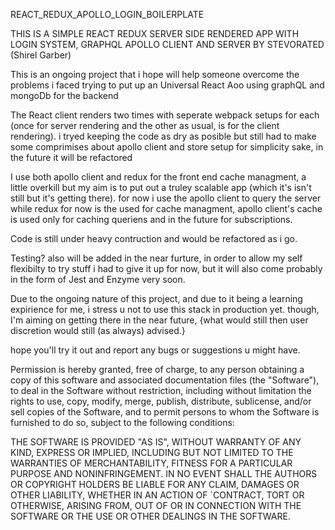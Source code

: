 REACT_REDUX_APOLLO_LOGIN_BOILERPLATE

THIS IS A SIMPLE REACT REDUX SERVER SIDE RENDERED APP WITH LOGIN SYSTEM, GRAPHQL APOLLO CLIENT AND SERVER BY STEVORATED (Shirel Garber)

This is an ongoing project that i hope will help someone overcome the problems i faced trying to put up an Universal React Aoo using graphQL and mongoDb for the backend

The React client renders two times with seperate webpack setups for each (once for server rendering and the other as usual, is for the client rendering). i tryed keeping the code as dry as posible but still had to make some comprimises about apollo client and store setup for simplicity sake, in the future it will be refactored

I use both apollo client and redux for the front end cache managment, a little overkill but my aim is to put out a truley scalable app (which it's isn't still but it's getting there). for now i use the apollo client to query the server while redux for now is the used for cache managment, apollo client's cache is used only for caching queriens and in the future for subscriptions.

Code is still under heavy contruction and would be refactored as i go.

Testing? also will be added in the near furture, in order to allow my self flexibilty to try stuff i had to give it up for now, but it will also come probably in the form of Jest and Enzyme very soon.

Due to the ongoing nature of this project, and due to it being a learning expirience for me, i stress u not to use this stack in production yet. though, I'm aiming on getting there in the near future, {what would still then user discretion would still (as always) advised.}

hope you'll try it out and report any bugs or suggestions u might have.

Permission is hereby granted, free of charge, to any person obtaining a copy of this software and associated documentation files (the "Software"), to deal in the Software without restriction, including without limitation the rights to use, copy, modify, merge, publish, distribute, sublicense, and/or sell copies of the Software, and to permit persons to whom the Software is furnished to do so, subject to the following conditions:

THE SOFTWARE IS PROVIDED "AS IS", WITHOUT WARRANTY OF ANY KIND, EXPRESS OR IMPLIED, INCLUDING BUT NOT LIMITED TO THE WARRANTIES OF MERCHANTABILITY, FITNESS FOR A PARTICULAR PURPOSE AND NONINFRINGEMENT. IN NO EVENT SHALL THE AUTHORS OR COPYRIGHT HOLDERS BE LIABLE FOR ANY CLAIM, DAMAGES OR OTHER LIABILITY, WHETHER IN AN ACTION OF `CONTRACT, TORT OR OTHERWISE, ARISING FROM, OUT OF OR IN CONNECTION WITH THE SOFTWARE OR THE USE OR OTHER DEALINGS IN THE SOFTWARE.
